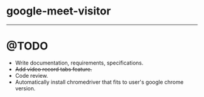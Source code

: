 # google-meet-visitor
 ___
# @TODO

 - Write documentation, requirements, specifications.
 - ~~Add video record tabs feature.~~
 - Code review.
 - Automatically install chromedriver that fits to user's google chrome version.
